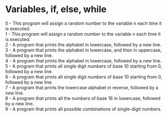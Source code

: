 # Variables, if, else, while
0 - This program will assign a random number to the variable n each time it is executed.  
1 - This program will assign a random number to the variable n each time it is executed.  
2 - A program that prints the alphabet in lowercase, followed by a new line.  
3 - A program that prints the alphabet in lowercase, and then in uppercase, followed by a new line.  
4 - A program that prints the alphabet in lowercase, followed by a new line.  
5 - A program that prints all single digit numbers of base 10 starting from 0, followed by a new line.  
6 - A program that prints all single digit numbers of base 10 starting from 0, followed by a new line.  
7 - A program that prints the lowercase alphabet in reverse, followed by a new line.  
8 - A program that prints all the numbers of base 16 in lowercase, followed by a new line.  
9 - A program that prints all possible combinations of single-digit numbers.
